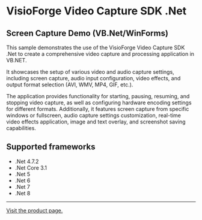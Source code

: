 ﻿# VisioForge Video Capture SDK .Net

## Screen Capture Demo (VB.Net/WinForms)

This sample demonstrates the use of the VisioForge Video Capture SDK .Net to create a comprehensive video capture and processing application in VB.NET.

It showcases the setup of various video and audio capture settings, including screen capture, audio input configuration, video effects, and output format selection (AVI, WMV, MP4, GIF, etc.).

The application provides functionality for starting, pausing, resuming, and stopping video capture, as well as configuring hardware encoding settings for different formats. Additionally, it features screen capture from specific windows or fullscreen, audio capture settings customization, real-time video effects application, image and text overlay, and screenshot saving capabilities.

## Supported frameworks

* .Net 4.7.2
* .Net Core 3.1
* .Net 5
* .Net 6
* .Net 7
* .Net 8

---

[Visit the product page.](https://www.visioforge.com/video-capture-sdk-net)
